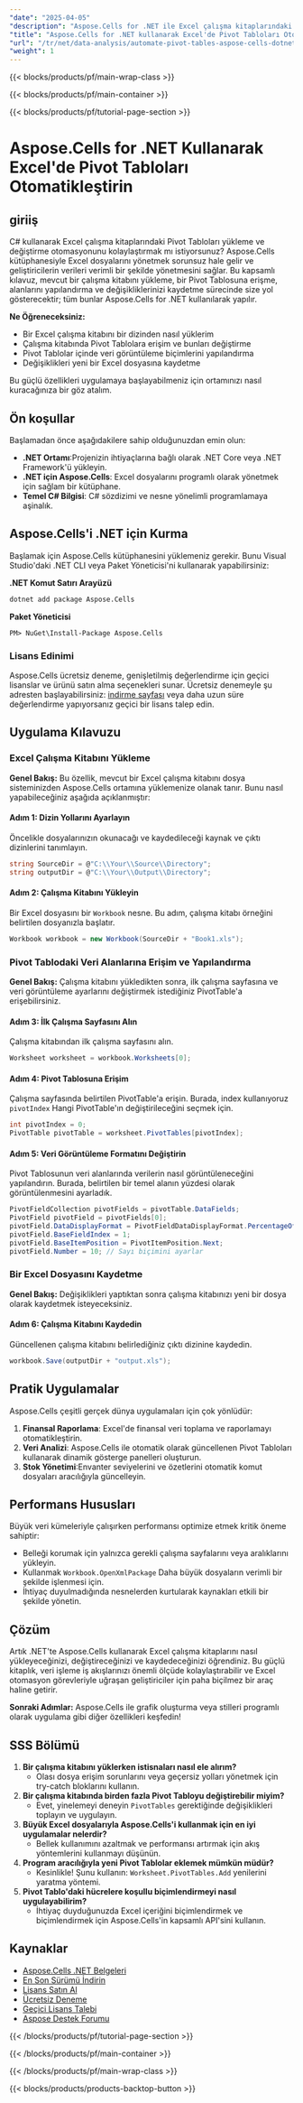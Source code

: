 ```yaml
---
"date": "2025-04-05"
"description": "Aspose.Cells for .NET ile Excel çalışma kitaplarındaki pivot tablo değişikliklerini nasıl otomatikleştireceğinizi öğrenin. Bu kılavuz, değişiklikleri verimli bir şekilde yüklemeyi, yapılandırmayı ve kaydetmeyi kapsar."
"title": "Aspose.Cells for .NET kullanarak Excel'de Pivot Tabloları Otomatikleştirin Kapsamlı Bir Kılavuz"
"url": "/tr/net/data-analysis/automate-pivot-tables-aspose-cells-dotnet/"
"weight": 1
---
```


{{< blocks/products/pf/main-wrap-class >}}

{{< blocks/products/pf/main-container >}}

{{< blocks/products/pf/tutorial-page-section >}}


# Aspose.Cells for .NET Kullanarak Excel'de Pivot Tabloları Otomatikleştirin

## giriiş
C# kullanarak Excel çalışma kitaplarındaki Pivot Tabloları yükleme ve değiştirme otomasyonunu kolaylaştırmak mı istiyorsunuz? Aspose.Cells kütüphanesiyle Excel dosyalarını yönetmek sorunsuz hale gelir ve geliştiricilerin verileri verimli bir şekilde yönetmesini sağlar. Bu kapsamlı kılavuz, mevcut bir çalışma kitabını yükleme, bir Pivot Tablosuna erişme, alanlarını yapılandırma ve değişikliklerinizi kaydetme sürecinde size yol gösterecektir; tüm bunlar Aspose.Cells for .NET kullanılarak yapılır.

**Ne Öğreneceksiniz:**
- Bir Excel çalışma kitabını bir dizinden nasıl yüklerim
- Çalışma kitabında Pivot Tablolara erişim ve bunları değiştirme
- Pivot Tablolar içinde veri görüntüleme biçimlerini yapılandırma
- Değişiklikleri yeni bir Excel dosyasına kaydetme

Bu güçlü özellikleri uygulamaya başlayabilmeniz için ortamınızı nasıl kuracağınıza bir göz atalım.

## Ön koşullar
Başlamadan önce aşağıdakilere sahip olduğunuzdan emin olun:
- **.NET Ortamı**:Projenizin ihtiyaçlarına bağlı olarak .NET Core veya .NET Framework'ü yükleyin.
- **.NET için Aspose.Cells**: Excel dosyalarını programlı olarak yönetmek için sağlam bir kütüphane.
- **Temel C# Bilgisi**: C# sözdizimi ve nesne yönelimli programlamaya aşinalık.

## Aspose.Cells'i .NET için Kurma
Başlamak için Aspose.Cells kütüphanesini yüklemeniz gerekir. Bunu Visual Studio'daki .NET CLI veya Paket Yöneticisi'ni kullanarak yapabilirsiniz:

**.NET Komut Satırı Arayüzü**
```bash
dotnet add package Aspose.Cells
```

**Paket Yöneticisi**
```plaintext
PM> NuGet\Install-Package Aspose.Cells
```

### Lisans Edinimi
Aspose.Cells ücretsiz deneme, genişletilmiş değerlendirme için geçici lisanslar ve ürünü satın alma seçenekleri sunar. Ücretsiz denemeyle şu adresten başlayabilirsiniz: [indirme sayfası](https://releases.aspose.com/cells/net/) veya daha uzun süre değerlendirme yapıyorsanız geçici bir lisans talep edin.

## Uygulama Kılavuzu

### Excel Çalışma Kitabını Yükleme
**Genel Bakış:**
Bu özellik, mevcut bir Excel çalışma kitabını dosya sisteminizden Aspose.Cells ortamına yüklemenize olanak tanır. Bunu nasıl yapabileceğiniz aşağıda açıklanmıştır:

#### Adım 1: Dizin Yollarını Ayarlayın
Öncelikle dosyalarınızın okunacağı ve kaydedileceği kaynak ve çıktı dizinlerini tanımlayın.
```csharp
string SourceDir = @"C:\\Your\\Source\\Directory";
string outputDir = @"C:\\Your\\Output\\Directory";
```

#### Adım 2: Çalışma Kitabını Yükleyin
Bir Excel dosyasını bir `Workbook` nesne. Bu adım, çalışma kitabı örneğini belirtilen dosyanızla başlatır.
```csharp
Workbook workbook = new Workbook(SourceDir + "Book1.xls");
```

### Pivot Tablodaki Veri Alanlarına Erişim ve Yapılandırma
**Genel Bakış:**
Çalışma kitabını yükledikten sonra, ilk çalışma sayfasına ve veri görüntüleme ayarlarını değiştirmek istediğiniz PivotTable'a erişebilirsiniz.

#### Adım 3: İlk Çalışma Sayfasını Alın
Çalışma kitabından ilk çalışma sayfasını alın.
```csharp
Worksheet worksheet = workbook.Worksheets[0];
```

#### Adım 4: Pivot Tablosuna Erişim
Çalışma sayfasında belirtilen PivotTable'a erişin. Burada, index kullanıyoruz `pivotIndex` Hangi PivotTable'ın değiştirileceğini seçmek için.
```csharp
int pivotIndex = 0;
PivotTable pivotTable = worksheet.PivotTables[pivotIndex];
```

#### Adım 5: Veri Görüntüleme Formatını Değiştirin
Pivot Tablosunun veri alanlarında verilerin nasıl görüntüleneceğini yapılandırın. Burada, belirtilen bir temel alanın yüzdesi olarak görüntülenmesini ayarladık.
```csharp
PivotFieldCollection pivotFields = pivotTable.DataFields;
PivotField pivotField = pivotFields[0];
pivotField.DataDisplayFormat = PivotFieldDataDisplayFormat.PercentageOf;
pivotField.BaseFieldIndex = 1;
pivotField.BaseItemPosition = PivotItemPosition.Next;
pivotField.Number = 10; // Sayı biçimini ayarlar
```

### Bir Excel Dosyasını Kaydetme
**Genel Bakış:**
Değişiklikleri yaptıktan sonra çalışma kitabınızı yeni bir dosya olarak kaydetmek isteyeceksiniz.

#### Adım 6: Çalışma Kitabını Kaydedin
Güncellenen çalışma kitabını belirlediğiniz çıktı dizinine kaydedin.
```csharp
workbook.Save(outputDir + "output.xls");
```

## Pratik Uygulamalar
Aspose.Cells çeşitli gerçek dünya uygulamaları için çok yönlüdür:
1. **Finansal Raporlama**: Excel'de finansal veri toplama ve raporlamayı otomatikleştirin.
2. **Veri Analizi**: Aspose.Cells ile otomatik olarak güncellenen Pivot Tabloları kullanarak dinamik gösterge panelleri oluşturun.
3. **Stok Yönetimi**:Envanter seviyelerini ve özetlerini otomatik komut dosyaları aracılığıyla güncelleyin.

## Performans Hususları
Büyük veri kümeleriyle çalışırken performansı optimize etmek kritik öneme sahiptir:
- Belleği korumak için yalnızca gerekli çalışma sayfalarını veya aralıklarını yükleyin.
- Kullanmak `Workbook.OpenXmlPackage` Daha büyük dosyaların verimli bir şekilde işlenmesi için.
- İhtiyaç duyulmadığında nesnelerden kurtularak kaynakları etkili bir şekilde yönetin.

## Çözüm
Artık .NET'te Aspose.Cells kullanarak Excel çalışma kitaplarını nasıl yükleyeceğinizi, değiştireceğinizi ve kaydedeceğinizi öğrendiniz. Bu güçlü kitaplık, veri işleme iş akışlarınızı önemli ölçüde kolaylaştırabilir ve Excel otomasyon görevleriyle uğraşan geliştiriciler için paha biçilmez bir araç haline getirir.

**Sonraki Adımlar:**
Aspose.Cells ile grafik oluşturma veya stilleri programlı olarak uygulama gibi diğer özellikleri keşfedin!

## SSS Bölümü
1. **Bir çalışma kitabını yüklerken istisnaları nasıl ele alırım?**
   - Olası dosya erişim sorunlarını veya geçersiz yolları yönetmek için try-catch bloklarını kullanın.
2. **Bir çalışma kitabında birden fazla Pivot Tabloyu değiştirebilir miyim?**
   - Evet, yinelemeyi deneyin `PivotTables` gerektiğinde değişiklikleri toplayın ve uygulayın.
3. **Büyük Excel dosyalarıyla Aspose.Cells'i kullanmak için en iyi uygulamalar nelerdir?**
   - Bellek kullanımını azaltmak ve performansı artırmak için akış yöntemlerini kullanmayı düşünün.
4. **Program aracılığıyla yeni Pivot Tablolar eklemek mümkün müdür?**
   - Kesinlikle! Şunu kullanın: `Worksheet.PivotTables.Add` yenilerini yaratma yöntemi.
5. **Pivot Tablo'daki hücrelere koşullu biçimlendirmeyi nasıl uygulayabilirim?**
   - İhtiyaç duyduğunuzda Excel içeriğini biçimlendirmek ve biçimlendirmek için Aspose.Cells'in kapsamlı API'sini kullanın.

## Kaynaklar
- [Aspose.Cells .NET Belgeleri](https://reference.aspose.com/cells/net/)
- [En Son Sürümü İndirin](https://releases.aspose.com/cells/net/)
- [Lisans Satın Al](https://purchase.aspose.com/buy)
- [Ücretsiz Deneme](https://releases.aspose.com/cells/net/)
- [Geçici Lisans Talebi](https://purchase.aspose.com/temporary-license/)
- [Aspose Destek Forumu](https://forum.aspose.com/c/cells/9)

{{< /blocks/products/pf/tutorial-page-section >}}

{{< /blocks/products/pf/main-container >}}

{{< /blocks/products/pf/main-wrap-class >}}

{{< blocks/products/products-backtop-button >}}